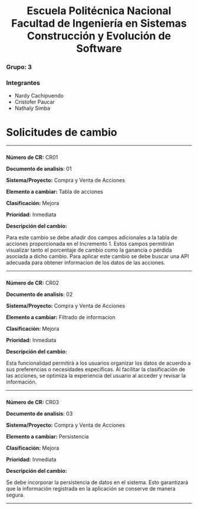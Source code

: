 <h1 align="center">
    Escuela Politécnica Nacional<br>
    Facultad de Ingeniería en Sistemas<br>
    Construcción y Evolución de Software<br>
</h1>

### Grupo: 3

### Integrantes
- Nardy Cachipuendo
- Cristofer Paucar
- Nathaly Simba

# Solicitudes de cambio

-----------------
### 
**Número de CR:** CR01

**Documento de analisis**: 01

**Sistema/Proyecto:** Compra y Venta de Acciones

**Elemento a cambiar:** Tabla de acciones

**Clasificación:** Mejora

**Prioridad:** Inmediata

**Descripción del cambio:**

Para este cambio se debe añadir dos campos adicionales a la tabla de acciones proporcionada en el Incremento 1. Estos campos permitirán visualizar tanto el porcentaje de cambio como la ganancia o pérdida asociada a dicho cambio. Para aplicar este cambio se debe buscar una API adecuada para obtener informacion de los datos de las acciones.

------------------
### 
**Número de CR:** CR02

**Documento de analisis**: 02

**Sistema/Proyecto:** Compra y Venta de Acciones

**Elemento a cambiar:** Filtrado de informacion

**Clasificación:** Mejora

**Prioridad:** Inmediata

**Descripción del cambio:**

Esta funcionalidad permitirá a los usuarios organizar los datos de acuerdo a sus preferencias o necesidades específicas. Al facilitar la clasificación de las acciones, se optimiza la experiencia del usuario al acceder y revisar la información.

---------------------
### 
**Número de CR:** CR03

**Documento de analisis**: 03

**Sistema/Proyecto:** Compra y Venta de Acciones

**Elemento a cambiar:** Persistencia

**Clasificación:** Mejora

**Prioridad:** Inmediata

**Descripción del cambio:**

 Se debe incorporar la persistencia de datos en el sistema. Esto garantizará que la información registrada en la aplicación se conserve de manera segura.

---------------------


